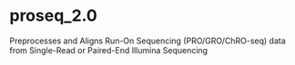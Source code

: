 # proseq_2.0
Preprocesses and Aligns Run-On Sequencing (PRO/GRO/ChRO-seq) data from Single-Read or Paired-End Illumina Sequencing
